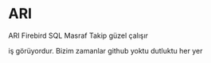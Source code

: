 # ARI
ARI Firebird SQL Masraf Takip güzel çalışır

iş görüyordur. Bizim zamanlar github yoktu dutluktu her yer
